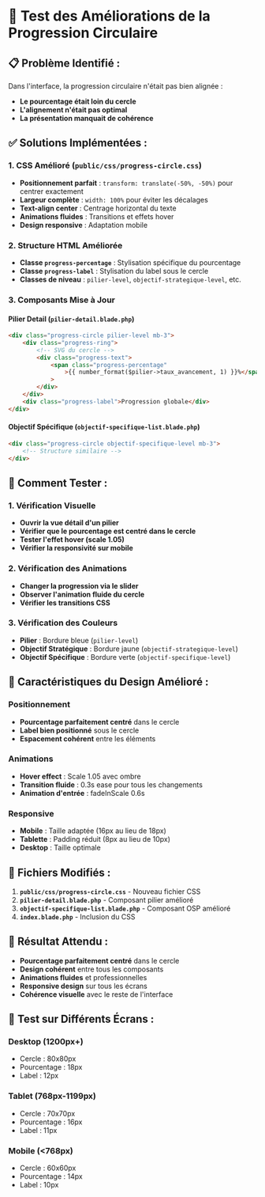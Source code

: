 # 🎯 Test des Améliorations de la Progression Circulaire

## 📋 **Problème Identifié :**

Dans l'interface, la progression circulaire n'était pas bien alignée :

-   **Le pourcentage était loin du cercle**
-   **L'alignement n'était pas optimal**
-   **La présentation manquait de cohérence**

## ✅ **Solutions Implémentées :**

### **1. CSS Amélioré (`public/css/progress-circle.css`)**

-   **Positionnement parfait** : `transform: translate(-50%, -50%)` pour centrer exactement
-   **Largeur complète** : `width: 100%` pour éviter les décalages
-   **Text-align center** : Centrage horizontal du texte
-   **Animations fluides** : Transitions et effets hover
-   **Design responsive** : Adaptation mobile

### **2. Structure HTML Améliorée**

-   **Classe `progress-percentage`** : Stylisation spécifique du pourcentage
-   **Classe `progress-label`** : Stylisation du label sous le cercle
-   **Classes de niveau** : `pilier-level`, `objectif-strategique-level`, etc.

### **3. Composants Mise à Jour**

#### **Pilier Detail (`pilier-detail.blade.php`)**

```html
<div class="progress-circle pilier-level mb-3">
    <div class="progress-ring">
        <!-- SVG du cercle -->
        <div class="progress-text">
            <span class="progress-percentage"
                >{{ number_format($pilier->taux_avancement, 1) }}%</span
            >
        </div>
    </div>
    <div class="progress-label">Progression globale</div>
</div>
```

#### **Objectif Spécifique (`objectif-specifique-list.blade.php`)**

```html
<div class="progress-circle objectif-specifique-level mb-3">
    <!-- Structure similaire -->
</div>
```

## 🧪 **Comment Tester :**

### **1. Vérification Visuelle**

-   **Ouvrir la vue détail d'un pilier**
-   **Vérifier que le pourcentage est centré dans le cercle**
-   **Tester l'effet hover (scale 1.05)**
-   **Vérifier la responsivité sur mobile**

### **2. Vérification des Animations**

-   **Changer la progression via le slider**
-   **Observer l'animation fluide du cercle**
-   **Vérifier les transitions CSS**

### **3. Vérification des Couleurs**

-   **Pilier** : Bordure bleue (`pilier-level`)
-   **Objectif Stratégique** : Bordure jaune (`objectif-strategique-level`)
-   **Objectif Spécifique** : Bordure verte (`objectif-specifique-level`)

## 🎨 **Caractéristiques du Design Amélioré :**

### **Positionnement**

-   **Pourcentage parfaitement centré** dans le cercle
-   **Label bien positionné** sous le cercle
-   **Espacement cohérent** entre les éléments

### **Animations**

-   **Hover effect** : Scale 1.05 avec ombre
-   **Transition fluide** : 0.3s ease pour tous les changements
-   **Animation d'entrée** : fadeInScale 0.6s

### **Responsive**

-   **Mobile** : Taille adaptée (16px au lieu de 18px)
-   **Tablette** : Padding réduit (8px au lieu de 10px)
-   **Desktop** : Taille optimale

## 🔧 **Fichiers Modifiés :**

1. **`public/css/progress-circle.css`** - Nouveau fichier CSS
2. **`pilier-detail.blade.php`** - Composant pilier amélioré
3. **`objectif-specifique-list.blade.php`** - Composant OSP amélioré
4. **`index.blade.php`** - Inclusion du CSS

## 🚀 **Résultat Attendu :**

-   **Pourcentage parfaitement centré** dans le cercle
-   **Design cohérent** entre tous les composants
-   **Animations fluides** et professionnelles
-   **Responsive design** sur tous les écrans
-   **Cohérence visuelle** avec le reste de l'interface

## 📱 **Test sur Différents Écrans :**

### **Desktop (1200px+)**

-   Cercle : 80x80px
-   Pourcentage : 18px
-   Label : 12px

### **Tablet (768px-1199px)**

-   Cercle : 70x70px
-   Pourcentage : 16px
-   Label : 11px

### **Mobile (<768px)**

-   Cercle : 60x60px
-   Pourcentage : 14px
-   Label : 10px
